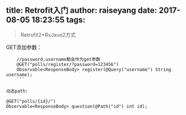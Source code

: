 title: Retrofit入门
author: raiseyang
date: 2017-08-05 18:23:55
tags:
---
> Retrofit2+RxJava2方式

GET添加参数：

```
	//password,username都会作为get参数
    @GET("polls/register/?password=123456")
    Observable<ResponseBody> register(@Query("username") String username);
    ```
    
动态path:
```
    @GET("polls/{id}/")
    Observable<ResponseBody> question(@Path("id") int id);
```
